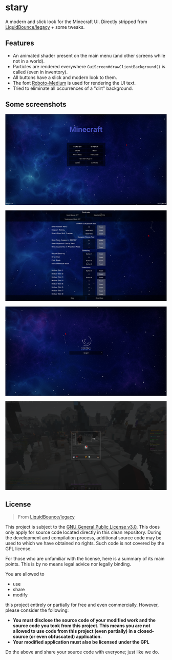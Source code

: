 # stary
A modern and slick look for the Minecraft UI. Directly stripped from [LiquidBounce/legacy](https://github.com/CCBlueX/LiquidBounce/tree/legacy) + some tweaks.

## Features
- An animated shader present on the main menu (and other screens while not in a world).
- Particles are rendered everywhere `GuiScreen#drawClientBackground()` is called (even in inventory).
- All buttons have a slick and modern look to them.
- The font [Roboto-Medium](https://fonts.google.com/specimen/Roboto) is used for rendering the UI text.
- Tried to eliminate all occurrences of a "dirt" background.

## Some screenshots
![img.png](img/img.png)

![img_1.png](img/img_1.png)

![img_2.png](img/img_2.png)

![img_3.png](img/img_3.png)

## License
> From [LiquidBounce/legacy](https://github.com/CCBlueX/LiquidBounce/tree/legacy)

This project is subject to the [GNU General Public License v3.0](LICENSE). This does only apply for source code located directly in this clean repository. During the development and compilation process, additional source code may be used to which we have obtained no rights. Such code is not covered by the GPL license.

For those who are unfamiliar with the license, here is a summary of its main points. This is by no means legal advice nor legally binding.

You are allowed to
- use
- share
- modify

this project entirely or partially for free and even commercially. However, please consider the following:

- **You must disclose the source code of your modified work and the source code you took from this project. This means you are not allowed to use code from this project (even partially) in a closed-source (or even obfuscated) application.**
- **Your modified application must also be licensed under the GPL**

Do the above and share your source code with everyone; just like we do.